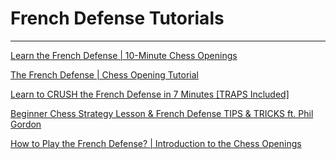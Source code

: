 ﻿# French Defense Tutorials

---

[Learn the French Defense | 10-Minute Chess Openings](https://www.youtube.com/watch?v=5pec-u6PSvA)

[The French Defense | Chess Opening Tutorial](https://www.youtube.com/watch?v=FWHmExgllRo)

[Learn to CRUSH the French Defense in 7 Minutes [TRAPS Included]](https://www.youtube.com/watch?v=Xld_sJwdk8k)

[Beginner Chess Strategy Lesson & French Defense TIPS & TRICKS ft. Phil Gordon](https://www.youtube.com/watch?v=oCmXsjjSlYo)

[How to Play the French Defense? | Introduction to the Chess Openings](https://www.youtube.com/watch?v=ti2opYgeYg0)

